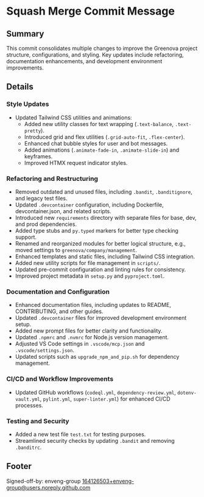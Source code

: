 # Squash Merge Commit Message

## Summary

This commit consolidates multiple changes to improve the Greenova project
structure, configurations, and styling. Key updates include refactoring,
documentation enhancements, and development environment improvements.

## Details

### Style Updates

- Updated Tailwind CSS utilities and animations:
  - Added new utility classes for text wrapping (`.text-balance`,
    `.text-pretty`).
  - Introduced grid and flex utilities (`.grid-auto-fit`, `.flex-center`).
  - Enhanced chat bubble styles for user and bot messages.
  - Added animations (`.animate-fade-in`, `.animate-slide-in`) and keyframes.
  - Improved HTMX request indicator styles.

### Refactoring and Restructuring

- Removed outdated and unused files, including `.bandit`, `.banditignore`, and
  legacy test files.
- Updated `.devcontainer` configuration, including Dockerfile,
  devcontainer.json, and related scripts.
- Introduced new `requirements` directory with separate files for base, dev,
  and prod dependencies.
- Added type stubs and `py.typed` markers for better type checking support.
- Renamed and reorganized modules for better logical structure, e.g., moved
  settings to `greenova/company/management`.
- Enhanced templates and static files, including Tailwind CSS integration.
- Added new utility scripts for file management in `scripts/`.
- Updated pre-commit configuration and linting rules for consistency.
- Improved project metadata in `setup.py` and `pyproject.toml`.

### Documentation and Configuration

- Enhanced documentation files, including updates to README, CONTRIBUTING, and
  other guides.
- Updated `.devcontainer` files for improved development environment setup.
- Added new prompt files for better clarity and functionality.
- Updated `.npmrc` and `.nvmrc` for Node.js version management.
- Adjusted VS Code settings in `.vscode/mcp.json` and `.vscode/settings.json`.
- Updated scripts such as `upgrade_npm_and_pip.sh` for dependency management.

### CI/CD and Workflow Improvements

- Updated GitHub workflows (`codeql.yml`, `dependency-review.yml`,
  `dotenv-vault.yml`, `pylint.yml`, `super-linter.yml`) for enhanced CI/CD
  processes.

### Testing and Security

- Added a new test file `test.txt` for testing purposes.
- Streamlined security checks by updating `.bandit` and removing `.banditrc`.

## Footer

Signed-off-by: enveng-group <164126503+enveng-group@users.noreply.github.com>
